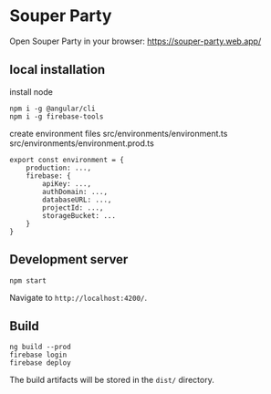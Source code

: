 # Souper Party

Open Souper Party in your browser: https://souper-party.web.app/

## local installation
install node
```
npm i -g @angular/cli
npm i -g firebase-tools
```

create environment files
src/environments/environment.ts
src/environments/environment.prod.ts
```
export const environment = {
    production: ...,
    firebase: {
        apiKey: ...,
        authDomain: ...,
        databaseURL: ...,
        projectId: ...,
        storageBucket: ...
    }
}
```


## Development server

```
npm start
```
Navigate to `http://localhost:4200/`.


## Build
```
ng build --prod
firebase login
firebase deploy
```
The build artifacts will be stored in the `dist/` directory.

